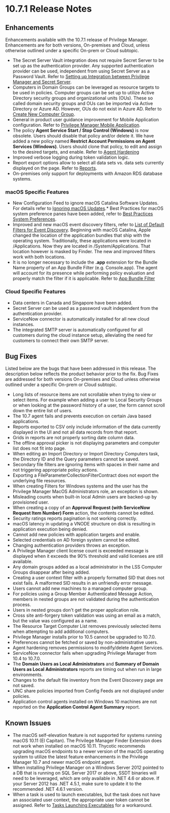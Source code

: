 [title]: # (10.7.1 Release)
[tags]: # (on-premises,cloud)
[priority]: # (30096)
# 10.7.1 Release Notes

## Enhancements

Enhancements available with the 10.7.1 release of Privilege Manager. Enhancements are for both versions, On-premises and Cloud, unless otherwise outlined under a specific On-prem or Cloud subtopic.

* The Secret Server Vault integration does not require Secret Server to be set up as the authentication provider. Any supported authentication provider can be used, independent from using Secret Server as a Password Vault. Refer to [Setting up Integration between Privilege Manager and Secret Server](../integration/thycotic/set-up-pm-ss-integration.md).
* Computers in Domain Groups can be leveraged as resource targets to be used in policies. Computer groups can be set up to utilize Active Directory security groups and organizational units (OUs). These so called domain security groups and OUs can be imported via Active Directory or Azure AD. However, OUs do not exist in Azure AD. Refer to [Create New Computer Group](../local-security/ls-computer-groups.md#create_new_computer_group).
* General in product user guidance improvement for Mobile Application configuration. Refer to [Privilege Manager Mobile Application](../mobile/index.md).
* The policy __Agent Service Start / Stop Control (Windows)__ is now obsolete. Users should disable that policy and/or delete it. We have added a new policy named __Restrict Account Permissions on Agent Services (Windows)__. Users should clone that policy, to edit and assign to the desired targets, and enable. Refer to [Agent Hardening](../install/agents/agent-hardening.md)
* Improved verbose logging during token validation logic.
* Report export options allow to select all data sets vs. data sets currently displayed on the page. Refer to [Reports](../reports/index.md).
* On-premises only support for deployments with Amazon RDS database systems.

### macOS Specific Features

* New Configuration Feed to ignore macOS Catalina Software Updates. For details refer to [Ignoring macOS Updates](../config-feeds/ignore-os-updates.md).* Best Practices for macOS system preference panes have been added, refer to [Best Practices System Preferences](../ui/macOS/bp-sys-pref.md).
* Improved and new macOS event discovery filters, refer to [List of Default Filters for Event Discovery](../app-control/filters/types/macOS). Beginning with macOS Catalina, Apple changed the location of the application bundles that ship with the operating system. Traditionally, these applications were located in /Applications. Now they are located in /System/Applications. That location however is masked by Finder. The new and improved filters work with both locations.
* It is no longer necessary to include the __.app__ extension for the Bundle Name property of an App Bundle Filter (e.g. Console.app). The agent will account for its presence while performing policy evaluation and properly match the filter if it is applicable. Refer to [App Bundle Filter](../app-control/filters/types/macOS/app-bundle.md)

### Cloud Specific Features

* Data centers in Canada and Singapore have been added.
* Secret Server can be used as a password vault independent from the authentication provider.
* ServiceNow connector is automatically installed for all new cloud instances.
* The integrated SMTP server is automatically configured for all customers during the cloud instance setup, alleviating the need for customers to connect their own SMTP server.

## Bug Fixes

Listed below are the bugs that have been addressed in this release. The description below reflects the product behavior prior to the fix. Bug Fixes are addressed for both versions On-premises and Cloud unless otherwise outlined under a specific On-prem or Cloud subtopic.

* Long lists of resource items are not scrollable when trying to view or select items. For example when adding a user to Local Security Groups or when looking at the password history of a user, the form cannot scroll down the entire list of users.
* The 10.7 agent fails and prevents execution on certain Java based applications.
* Reports exported to CSV only include information of the data currently displayed in the UI and not all data records from that report.
* Grids in reports are not properly sorting date column data.
* The offline approval picker is not displaying parameters and computer list does not fit into page.
* When editing an Import Directory or Import Directory Computers task, the Directory ID and the Query parameters cannot be saved.
* Secondary file filters are ignoring items with spaces in their name and not triggering appropriate policy actions.
* Exporting a FileParameterCollectionFilterContract does not export the underlying file resources.
* When creating Filters for Windows systems and the user has the Privilege Manager MacOS Administrators role, an exception is shown.
* Misleading counts when built-in local Admin users are backed-up by provisioned user.
* When creating a copy of an __Approval Request (with ServiceNow Request Item Number) Form__ action, the contents cannot be edited.
* Security ratings reports pagination is not working correctly.
* macOS latency in updating a VNODE structure on disk is resulting in application execution being denied.
* Cannot add new policies with application targets and enable.
* Selected credentials on AD foreign system cannot be edited.
* Changing authentication providers throws an exception.
* A Privilege Manager client license count is exceeded message is displayed when it exceeds the 90% threshold and valid licenses are still available.
* Any domain groups added as a local administrator in the LSS Computer Groups disappear after being added.
* Creating a user context filter with a properly formatted SID that does not exist fails. A malformed SID results in an unfriendly error message.
* Users cannot add new machines to a managed computer group.
* For policies using a Group Member Authenticated Message Action, members in nested groups are not validated during the authentication process.
* Users in nested groups don't get the proper application role.
* Cross site anti-forgery token validation was using an email as a match, but the value was configured as a name.
* The Resource Target Computer List removes previously selected items when attempting to add additional computers.
* Privilege Manager installs prior to 10.5 cannot be upgraded to 10.7.0.
* Preferences cannot be fetched or saved by non-administrative users.
* Agent hardening removes permissions to modify/delete Agent Services.
* ServiceNow connector fails when upgrading Privilege Manager from 10.4 to 10.7.0.
* The __Domain Users as Local Administrators__ and __Summary of Domain Users as Local Administrators__ reports are timing out when run in large environments.
* Changes to the default file inventory from the Event Discovery page are not saved.
* UNC share policies imported from Config Feeds are not displayed under policies.
* Application control agents installed on Windows 10 machines are not reported on the __Application Control Agent Summary__ report.

## Known Issues

* The macOS self-elevation feature is not supported for systems running macOS 10.11 (El Capitan). The Privilege Manager Finder Extension does not work when installed on macOS 10.11. Thycotic recommends upgrading macOS endpoints to a newer version of the macOS operating system to utilize the latest feature enhancements in the Privilege Manager 10.7 and newer macOS endpoint agent.
* When installing Privilege Manager on a Windows Server 2012 pointed to a DB that is running on SQL Server 2017 or above, SSDT binaries will need to be leveraged, which are only available in .NET 4.6 or above. If your Server 2012 has .NET 4.5.1, make sure to update it to the recommended .NET 4.6.1 version.
* When a task is used to launch executables, but the task does not have an associated user context, the appropriate user token cannot be assigned. Refer to [Tasks Launching Executables](../tasks/launching-exe.md) for a workaround.